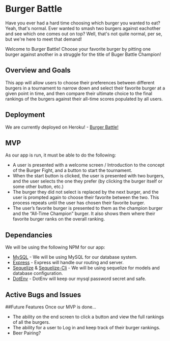 # Burger Battle
Have you ever had a hard time choosing which burger you wanted to eat? Yeah, that's normal. Ever wanted to smash two burgers against eachother and see which one comes out on top? Well, that's not quite normal, per se, but we're here to meet that demand!

Welcome to Burger Battle! Choose your favorite burger by pitting one burger against another in a struggle for the title of Buger Battle Champion!

## Overview and Goals
This app will allow users to choose their preferences between different burgers in a tournament to narrow down and select their favorite burger at a given point in time, and then compare their ultimate choice to the final rankings of the burgers against their all-time scores populated by all users.

## Deployment
We are currently deployed on Heroku! - [Burger Battle!](https://burgerbattle.herokuapp.com/)

## MVP
As our app is run, it must be able to do the following:
* A user is presented with a welcome screen / Introduction to the concept of the Burger Fight, and a button to start the tournament.
* When the start button is clicked, the user is presented with two burgers, and the user selects the one they prefer (by clicking the burger itself or some other button, etc.)
* The burger they did not select is replaced by the next burger, and the user is prompted again to choose their favorite between the two. This process repeats until the user has chosen their favorite burger.
* The user’s favorite burger is presented to them as the champion burger and the “All-Time Champion” burger. It also shows them where their favorite burger ranks on the overall ranking.

## Dependancies
We will be using the following NPM for our app:
* [MySQL](https://www.npmjs.com/package/mysql) - We will be using MySQL for our database system.
* [Express](https://www.npmjs.com/package/express) - Express will handle our routing and server.
* [Sequelize](https://www.npmjs.com/package/sequelize) & [Sequelize-Cli](https://www.npmjs.com/package/sequelize-cli) - We will be using sequelize for models and database configuration.
* [DotEnv](https://www.npmjs.com/package/dotenv) - DotEnv will keep our mysql password secret and safe.

## Active Bugs and Issues

##Future Features
Once our MVP is done...
* The ability on the end screen to click a button and view the full rankings of all the burgers.
* The ability for a user to Log in and keep track of their burger rankings.
* Beer Pairing?
